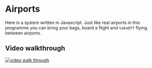 # Airports

Here is a system written in Javascript. Just like real airports in this programme you can bring your bags, board a flight and `takeOff` flying between airports.

## Video walkthrough

[![video walk through](https://user-images.githubusercontent.com/4499581/63643691-500b6f00-c6ce-11e9-8bb0-4593235b5d6f.jpg)](https://www.youtube.com/watch?v=GVjDWXM4LwM&feature=youtu.be)


